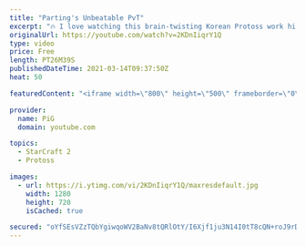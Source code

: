 ```yaml
---
title: "Parting's Unbeatable PvT"
excerpt: "🔥 I love watching this brain-twisting Korean Protoss work his magic against Terrans right now 🐷 Support PiG: https://www.pigstarcraft.com/support/  🔥 Book of Filth 2.0: https://docs.google.com/document/d/1GbpZ-qjoUQ42ZwVsmk3cYgLZ1WYNcLc9l6KUo-Zuudk/edit?usp=sharing 🔥 GSL game vs Cure in ST 2: https://www.youtube.com/watch?v=qhf_UWUyc0Y&t=351s&ab_channel=AfreecaTVeSports"
originalUrl: https://youtube.com/watch?v=2KDnIiqrY1Q
type: video
price: Free
length: PT26M39S
publishedDateTime: 2021-03-14T09:37:50Z
heat: 50

featuredContent: "<iframe width=\"800\" height=\"500\" frameborder=\"0\" src=\"https://www.youtube.com/embed/2KDnIiqrY1Q\" allow=\"accelerometer; autoplay; encrypted-media; gyroscope; picture-in-picture\" allowfullscreen></iframe>"

provider:
  name: PiG
  domain: youtube.com

topics:
  - StarCraft 2
  - Protoss

images:
  - url: https://i.ytimg.com/vi/2KDnIiqrY1Q/maxresdefault.jpg
    width: 1280
    height: 720
    isCached: true

secured: "oYfSEsVZzTQbYgiwqoWV2BaNv8tQRlOtY/I6Xjf1ju3N14I0tT8cQN+roJ9rDwHcpB6GwAjQ71UXThvDMvPaSmb2n1defKnMXz3b597o0AE283oeDp1r/ToySdzBEw/523IKPFa+J4YrfyaiiY5U7CDIY1wG4H7JeXxrRih7OdgDiQwKJ0CVD/E8eGSLVmnyGA1n3DVhS7WmPMuZQfASior2HMTDsSkACpHKLryfYUuD2VqmIsYSCScVEdKgF9Kmcdr4R+TiRvhvc4iS3rO1FH1By1AdDNJvM/5m19C9L7URaadcekZXT8Sk569Vb/wSH89kzYqu0vvTluEHR6NGlCsUDZd7cWzik6YeXVY/f2O1okIldr1Ux9+XsJQHLHcln5zhthuJxD7mmB+19E1sEWe2fulAIHCzCTPD818R9Cg=;p8fDtsSvslDnDZY2P9C8fw=="
---
```


